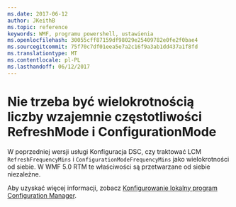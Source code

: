 ```yaml
---
ms.date: 2017-06-12
author: JKeithB
ms.topic: reference
keywords: WMF, programu powershell, ustawienia
ms.openlocfilehash: 30055cff87159df98029e25409782e0fe2f0bae4
ms.sourcegitcommit: 75f70c7df01eea5e7a2c16f9a3ab1dd437a1f8fd
ms.translationtype: MT
ms.contentlocale: pl-PL
ms.lasthandoff: 06/12/2017
---
```

# <a name="frequencies-for-refreshmode-and-configurationmode-dont-need-to-be-multiples-of-each-other"></a>Nie trzeba być wielokrotnością liczby wzajemnie częstotliwości RefreshMode i ConfigurationMode

W poprzedniej wersji usługi Konfiguracja DSC, czy traktować LCM `RefreshFrequencyMins` i `ConfigurationModeFrequencyMins` jako wielokrotności od siebie. W WMF 5.0 RTM te właściwości są przetwarzane od siebie niezależne. 

Aby uzyskać więcej informacji, zobacz [Konfigurowanie lokalny program Configuration Manager](https://msdn.microsoft.com/powershell/dsc/metaconfig).

